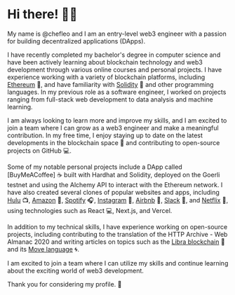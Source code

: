 # Hi there! 🙋‍♂️ 
My name is @chefleo and I am an entry-level web3 engineer with a passion for building decentralized applications (DApps). 

I have recently completed my bachelor's degree in computer science and have been actively learning about blockchain technology and web3 development through various online courses and personal projects.
I have experience working with a variety of blockchain platforms, including [Ethereum](https://ethereum.org/en/) 🦄, and have familiarity with [Solidity](https://docs.soliditylang.org/en/v0.8.17/) 💎 and other programming languages. 
In my previous role as a software engineer, I worked on projects ranging from full-stack web development to data analysis and machine learning.

I am always looking to learn more and improve my skills, and I am excited to join a team where I can grow as a web3 engineer and 
make a meaningful contribution. In my free time, I enjoy staying up to date on the latest developments in the blockchain space 🌌 and contributing to open-source projects on GitHub 💻.

Some of my notable personal projects include a DApp called [BuyMeACoffee] ☕️ built with Hardhat and Solidity, deployed on the Goerli testnet and using the Alchemy API to interact with the Ethereum network. 
I have also created several clones of popular websites and apps, including [Hulu](https://github.com/chefleo/hulu-clone) 📺, [Amazon](https://github.com/chefleo/amazon-clone) 🛒, [Spotify](https://github.com/chefleo/spotify-next-clone) 🎧, [Instagram](https://github.com/chefleo/instagram-clone) 📸, [Airbnb](https://github.com/chefleo/airbnb-clone) 🏡, [Slack](https://github.com/chefleo/slack-clone) 💬, and [Netflix](https://github.com/chefleo/netflix-clone) 🎥, using technologies such as React 💻, Next.js, and Vercel.

In addition to my technical skills, I have experience working on open-source projects, including contributing to the translation of the HTTP Archive - Web Almanac 2020 and writing articles on topics such as the [Libra blockchain](https://simon-digiorgio.medium.com/la-blockchain-di-libra-e8b1e243fcbd) 🔗 and its [Move language](https://simon-digiorgio.medium.com/il-linguaggio-move-1b0a996fe5c9) 🌀.

I am excited to join a team where I can utilize my skills and continue learning about the exciting world of web3 development. 

Thank you for considering my profile. 🙏
